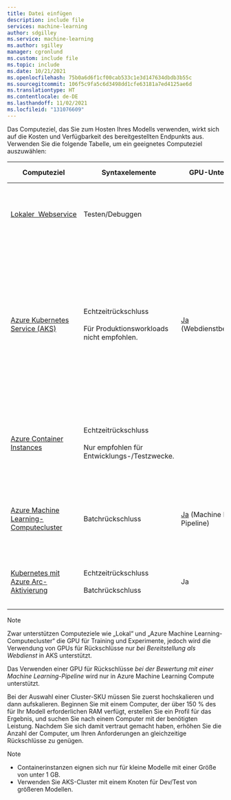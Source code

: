 ```yaml
---
title: Datei einfügen
description: include file
services: machine-learning
author: sdgilley
ms.service: machine-learning
ms.author: sgilley
manager: cgronlund
ms.custom: include file
ms.topic: include
ms.date: 10/21/2021
ms.openlocfilehash: 75b0a6d6f1cf00cab533c1e3d147634dbdb3b55c
ms.sourcegitcommit: 106f5c9fa5c6d3498dd1cfe63181a7ed4125ae6d
ms.translationtype: HT
ms.contentlocale: de-DE
ms.lasthandoff: 11/02/2021
ms.locfileid: "131076609"
---
```

Das Computeziel, das Sie zum Hosten Ihres Modells verwenden, wirkt sich auf die Kosten und Verfügbarkeit des bereitgestellten Endpunkts aus. Verwenden Sie die folgende Tabelle, um ein geeignetes Computeziel auszuwählen:

| Computeziel | Syntaxelemente | GPU-Unterstützung | FPGA-Unterstützung | BESCHREIBUNG |
| ----- | ----- | ----- | ----- | ----- |
| [Lokaler&nbsp;&nbsp;Webservice](../articles/machine-learning/how-to-deploy-local-container-notebook-vm.md) | Testen/Debuggen | &nbsp; | &nbsp; | Für eingeschränkte Tests und Problembehandlung verwenden. Die Hardwarebeschleunigung hängt von der Verwendung von Bibliotheken im lokalen System ab.
| [Azure Kubernetes Service (AKS)](../articles/machine-learning/how-to-deploy-azure-kubernetes-service.md) | Echtzeitrückschluss <br/><br/> Für Produktionsworkloads nicht empfohlen. |  [Ja](../articles/machine-learning/how-to-deploy-with-triton.md) (Webdienstbereitstellung) | [Ja](../articles/machine-learning/how-to-deploy-fpga-web-service.md)   |Für hochgradig skalierbare Produktionsbereitstellungen verwenden. Bietet schnelle Antwortzeiten und die automatische Skalierung von bereitgestellten Diensten. Die automatische Skalierung von Clustern wird vom Azure Machine Learning SDK nicht unterstützt. Die Knoten in Ihrem AKS-Cluster können Sie über die entsprechende Benutzeroberfläche im Azure-Portal ändern. <br/><br/> Wird im Designer unterstützt. |
| [Azure Container Instances](../articles/machine-learning/how-to-deploy-azure-container-instance.md) | Echtzeitrückschluss <br/><br/> Nur empfohlen für Entwicklungs-/Testzwecke.| &nbsp;  | &nbsp; | Für CPU-lastige Workloads im kleinen Maßstab verwenden, die weniger als 48 GB Arbeitsspeicher erfordern. Sie müssen keinen Cluster verwalten. <br/><br/> Wird im Designer unterstützt. |
| [Azure Machine Learning-Computecluster](../articles/machine-learning/tutorial-pipeline-batch-scoring-classification.md) | Batchrückschluss&nbsp; | [Ja](../articles/machine-learning/tutorial-pipeline-batch-scoring-classification.md) (Machine Learning-Pipeline) | &nbsp;  | Ausführen von Batchbewertungen auf serverlosen Computezielen. Unterstützt virtuelle Computer mit normaler und niedriger Priorität. Keine Unterstützung für Echtzeitrückschlüsse|
| [Kubernetes mit Azure Arc-Aktivierung](/azure/machine-learning/how-to-attach-compute-targets) | Echtzeitrückschluss <br/><br/> Batchrückschluss | Ja | – | Ausführen von Rückschlussworkloads in lokalen, cloudbasierten und Edge Kubernetes-Clustern, die in Azure Arc verwaltet werden |  

> [!NOTE]
> Zwar unterstützen Computeziele wie „Lokal“ und „Azure Machine Learning-Computecluster“ die GPU für Training und Experimente, jedoch wird die Verwendung von GPUs für Rückschlüsse nur _bei Bereitstellung als Webdienst_ in AKS unterstützt.
>
> Das Verwenden einer GPU für Rückschlüsse _bei der Bewertung mit einer Machine Learning-Pipeline_ wird nur in Azure Machine Learning Compute unterstützt.
> 
> Bei der Auswahl einer Cluster-SKU müssen Sie zuerst hochskalieren und dann aufskalieren. Beginnen Sie mit einem Computer, der über 150 % des für Ihr Modell erforderlichen RAM verfügt, erstellen Sie ein Profil für das Ergebnis, und suchen Sie nach einem Computer mit der benötigten Leistung. Nachdem Sie sich damit vertraut gemacht haben, erhöhen Sie die Anzahl der Computer, um Ihren Anforderungen an gleichzeitige Rückschlüsse zu genügen.

> [!NOTE]
> * Containerinstanzen eignen sich nur für kleine Modelle mit einer Größe von unter 1 GB.
> * Verwenden Sie AKS-Cluster mit einem Knoten für Dev/Test von größeren Modellen.